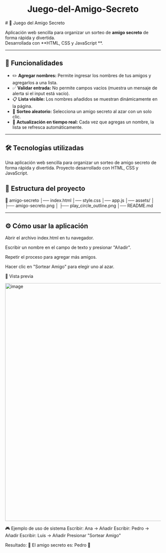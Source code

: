 <h1 align="center"> Juego-del-Amigo-Secreto </h1>
# 🎁 Juego del Amigo Secreto


Aplicación web sencilla para organizar un sorteo de **amigo secreto** de forma rápida y divertida.  
Desarrollada con **HTML, CSS y JavaScript **.

---

## 🚀 Funcionalidades

- ✏️ **Agregar nombres:** Permite ingresar los nombres de tus amigos y agregarlos a una lista.
- ✅ **Validar entrada:** No permite campos vacíos (muestra un mensaje de alerta si el input está vacío).
- 📋 **Lista visible:** Los nombres añadidos se muestran dinámicamente en la página.
- 🎲 **Sorteo aleatorio:** Selecciona un amigo secreto al azar con un solo clic.
- 🔄 **Actualización en tiempo real:** Cada vez que agregas un nombre, la lista se refresca automáticamente.

---

## 🛠️ Tecnologías utilizadas

Una aplicación web sencilla para organizar un sorteo de amigo secreto de forma rápida y divertida.
Proyecto desarrollado con HTML, CSS y JavaScript.


## 📂 Estructura del proyecto

📁 amigo-secreto
│── index.html
│── style.css
│── app.js
│── assets/
│ ├── amigo-secreto.png
│ ├── play_circle_outline.png
│── README.md

---

## ⚙️ Cómo usar la aplicación


Abrir el archivo index.html en tu navegador.

Escribir un nombre en el campo de texto y presionar "Añadir".

Repetir el proceso para agregar más amigos.

Hacer clic en "Sortear Amigo" para elegir uno al azar.

📸 Vista previa


<img width="1366" height="768" alt="image" src="https://github.com/user-attachments/assets/f4b20386-d2a8-4e40-8601-6836debf4df4" />






🎮 Ejemplo de uso  de sistema
Escribir: Ana → Añadir
Escribir: Pedro → Añadir
Escribir: Luis → Añadir
Presionar "Sortear Amigo"


Resultado:
🎉 El amigo secreto es: Pedro 🎉
